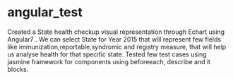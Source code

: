 # angular_test
Created a State health checkup visual representation through Echart using Angular7 .
We can select State for Year 2015 that will represent few fields like immunization,reportable,syndromic and registry measure,  that will help us analyse health for that specific state.
Tested few test cases using jasmine framework for components using beforeeach, describe and it blocks.

